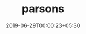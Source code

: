 ---
title: "parsons"
date: 2019-06-29T00:00:23+05:30
type: "organisations"
org_name: "RStudio"
repo_desc: "Create parsons problems in learnr tutorials"
repo_link: https://github.com/rstudio/parsons
---